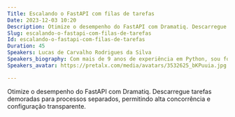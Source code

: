 ```yaml
---
Title: Escalando o FastAPI com filas de tarefas
Date: 2023-12-03 10:20
Description: Otimize o desempenho do FastAPI com Dramatiq. Descarregue tarefas demoradas para processos separados, permitindo alta concorrência e configuração transparente.
Slug: escalando-o-fastapi-com-filas-de-tarefas
Id: escalando-o-fastapi-com-filas-de-tarefas
Duration: 45
Speakers: Lucas de Carvalho Rodrigues da Silva
Speakers_biography: Com mais de 9 anos de experiência em Python, sou formado em Bacharelado em Ciências de Computação pela USP de São Carlos e sou co-fundador do grupy-sanca, grupo de usuários Python de São Carlos - SP.
Speakers_avatar: https://pretalx.com/media/avatars/3532625_bKPuuia.jpg

---
```


Otimize o desempenho do FastAPI com Dramatiq. Descarregue tarefas demoradas para processos separados, permitindo alta concorrência e configuração transparente.